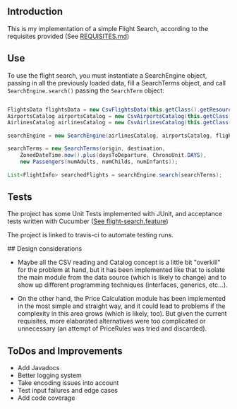 ## Introduction

This is my implementation of a simple Flight Search, according to the requisites provided (See [REQUISITES.md](REQUISITES.md))


## Use

To use the flight search, you must instantiate a SearchEngine object, passing in all the previously loaded 
data, fill a SearchTerms object, and call `SearchEngine.search()` passing the `SearchTerm` object:

```java

FlightsData flightsData = new CsvFlightsData(this.getClass().getResource("/flights.csv"));
AirportsCatalog airportsCatalog = new CsvAirportsCatalog(this.getClass().getResource("/airports.csv"));
AirlinesCatalog airlinesCatalog = new CsvAirlinesCatalog(this.getClass().getResource("/airlines.csv"));
		
searchEngine = new SearchEngine(airlinesCatalog, airportsCatalog, flightsData);

searchTerms = new SearchTerms(origin, destination, 
	ZonedDateTime.now().plus(daysToDeparture, ChronoUnit.DAYS), 
	new Passengers(numAdults, numChilds, numInfants));
				
List<FlightInfo> searchedFlights = searchEngine.search(searchTerms);

```

## Tests

The project has some Unit Tests implemented with JUnit, and acceptance tests written with Cucumber ([See flight-search.feature](src/test/resources/jcalero/flightsearch/flight-search.feature)) 

The project is linked to travis-ci to automate testing runs.


## Design considerations
- Maybe all the CSV reading and Catalog concept is a little bit "overkill" for the problem at hand, but it has been implemented like that to isolate the main module from the data source (which is likely to change)
and to show up different programming techniques (interfaces, generics, etc...). 

- On the other hand, the Price Calculation module has been implemented in the most simple and straight way,
and it could lead to problems if the complexity in this area grows (which is likely, too).
But given the current requisites, more elaborated alternatives were too complicated or unnecessary 
(an attempt of PriceRules was tried and discarded).


## ToDos and Improvements

- Add Javadocs
- Better logging system
- Take encoding issues into account
- Test input failures and edge cases
- Add code coverage

